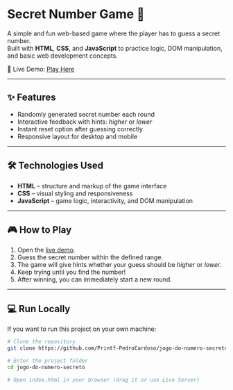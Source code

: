 # Secret Number Game 🎯

A simple and fun web-based game where the player has to guess a secret number.  
Built with **HTML**, **CSS**, and **JavaScript** to practice logic, DOM manipulation, and basic web development concepts.  

🚀 Live Demo: [Play Here](https://printf-pedrocardoso.github.io/jogo-do-numero-secreto/)

---

## ✨ Features

- Randomly generated secret number each round  
- Interactive feedback with hints: *higher* or *lower*  
- Instant reset option after guessing correctly  
- Responsive layout for desktop and mobile  

---

## 🛠️ Technologies Used

- **HTML** – structure and markup of the game interface  
- **CSS** – visual styling and responsiveness  
- **JavaScript** – game logic, interactivity, and DOM manipulation  

---

## 🎮 How to Play

1. Open the [live demo](https://printf-pedrocardoso.github.io/jogo-do-numero-secreto/).  
2. Guess the secret number within the defined range.  
3. The game will give hints whether your guess should be *higher* or *lower*.  
4. Keep trying until you find the number!  
5. After winning, you can immediately start a new round.  

---

## 💻 Run Locally

If you want to run this project on your own machine:

```bash
# Clone the repository
git clone https://github.com/Printf-PedroCardoso/jogo-do-numero-secreto.git

# Enter the project folder
cd jogo-do-numero-secreto

# Open index.html in your browser (drag it or use Live Server)
